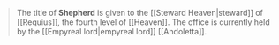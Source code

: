 > The title of **Shepherd** is given to the [[Steward Heaven|steward]] of [[Requius]], the fourth level of [[Heaven]]. The office is currently held by the [[Empyreal lord|empyreal lord]] [[Andoletta]].








